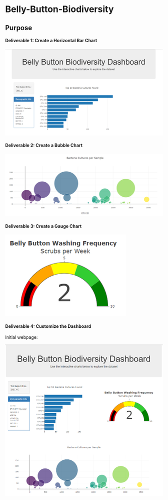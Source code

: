 # Belly-Button-Biodiversity

## Purpose

#### Deliverable 1: Create a Horizontal Bar Chart

![img](https://github.com/Soniaprogram/Belly-Button-Biodiversity/blob/main/images/Capturedel1.PNG)

#### Deliverable 2: Create a Bubble Chart

![img2](https://github.com/Soniaprogram/Belly-Button-Biodiversity/blob/main/images/del2chart.PNG)

#### Deliverable 3: Create a Gauge Chart

![img3](https://github.com/Soniaprogram/Belly-Button-Biodiversity/blob/main/images/del3gauge.PNG)

#### Deliverable 4: Customize the Dashboard

Initial webpage:

![img4](https://github.com/Soniaprogram/Belly-Button-Biodiversity/blob/main/images/del3.PNG)

